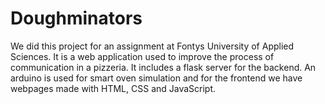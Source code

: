 # Doughminators
We did this project for an assignment at Fontys University of Applied Sciences. It is a web application used to improve the process of communication in a pizzeria. It includes a flask server for the backend. An arduino is used for smart oven simulation and for the frontend we have webpages made with HTML, CSS and JavaScript.
